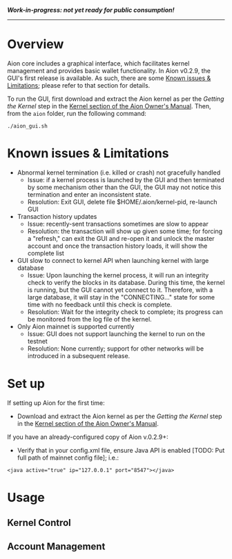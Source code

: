 _**Work-in-progress: not yet ready for public consumption!**_
***

# Overview

Aion core includes a graphical interface, which facilitates kernel management and provides basic wallet functionality.     In Aion v0.2.9, the GUI's first release is available.  As such, there are some [Known issues & Limitations](#known-issues--limitations); please refer to that section for details.

To run the GUI, first download and extract the Aion kernel as per the _Getting the Kernel_ step in the [Kernel section of the Aion Owner's Manual](https://github.com/aionnetwork/aion/wiki/Aion-Owner's-Manual#kernel).  Then, from the `aion` folder, run the following command:

```
./aion_gui.sh
```

# Known issues & Limitations

* Abnormal kernel termination (i.e. killed or crash) not gracefully handled
  * Issue: if a kernel process is launched by the GUI and then terminated by some mechanism other than the GUI, the GUI may not notice this termination and enter an inconsistent state.  
  * Resolution: Exit GUI, delete file $HOME/.aion/kernel-pid, re-launch GUI
* Transaction history updates 
  * Issue: recently-sent transactions sometimes are slow to appear 
  * Resolution: the transaction will show up given some time; for forcing a "refresh," can exit the GUI and re-open it and unlock the master account and once the transaction history loads, it will show the complete list
* GUI slow to connect to kernel API when launching kernel with large database
  * Issue: Upon launching the kernel process, it will run an integrity check to verify the blocks in its database.  During this time, the kernel is running, but the GUI cannot yet connect to it.  Therefore, with a large database, it will stay in the "CONNECTING..." state for some time with no feedback until this check is complete.
  * Resolution: Wait for the integrity check to complete; its progress can be monitored from the log file of the kernel.
* Only Aion mainnet is supported currently
  * Issue: GUI does not support launching the kernel to run on the testnet
  * Resolution: None currently; support for other networks will be introduced in a subsequent release.

# Set up

If setting up Aion for the first time:
- Download and extract the Aion kernel as per the _Getting the Kernel_ step in the [Kernel section of the Aion Owner's Manual](https://github.com/aionnetwork/aion/wiki/Aion-Owner's-Manual#kernel).  

If you have an already-configured copy of Aion v.0.2.9+:
- Verify that in your config.xml file, ensure Java API is enabled [TODO: Put full path of mainnet config file]; i.e.:

```
<java active="true" ip="127.0.0.1" port="8547"></java>
```

# Usage

## Kernel Control

## Account Management

## 